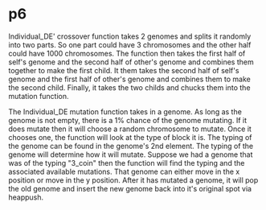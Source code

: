 # p6
Individual_DE' crossover function takes 2 genomes and splits it randomly into two parts. So one part could have 3 chromosomes and the other half
could have 1000 chromosomes. The function then takes the first half of self's genome and the second half of other's genome and combines them 
together to make the first child. It them takes the second half of self's genome and the first half of other's genome and combines them to make
the second child. Finally, it takes the two childs and chucks them into the mutation function.

The Individual_DE mutation function takes in a genome. As long as the genome is not empty, there is a 1% chance of the genome mutating. If it does mutate then it will choose a random chromosome to mutate. Once it chooses one, the function will look at the type of block it is. The typing of 
the genome can be found in the genome's 2nd element. The typing of the genome will determine how it will mutate. Suppose we had a genome that was of the typing "3_coin" then the function will find the typing and the associated available mutations. That genome can either move in the x position or move in the y position. After it has mutated a genome, it will pop the old genome and insert the new genome back into it's original spot via heappush.